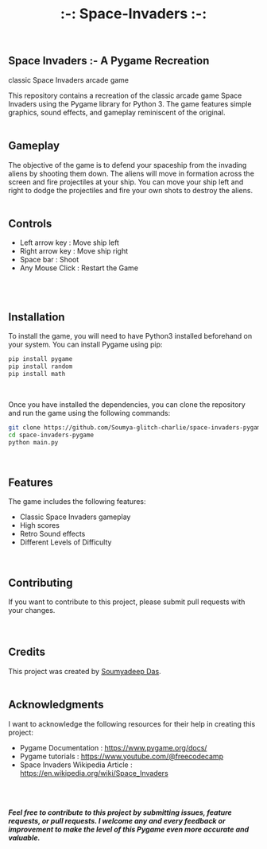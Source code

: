 <h1 align="center">:-: Space-Invaders :-:</h1>
<br>

## Space Invaders :- A Pygame Recreation

classic Space Invaders arcade game

This repository contains a recreation of the classic arcade game Space Invaders using the Pygame library for Python 3. The game features simple graphics, sound effects, and gameplay reminiscent of the original.
<br>
<br>

## Gameplay
The objective of the game is to defend your spaceship from the invading aliens by shooting them down. The aliens will move in formation across the screen and fire projectiles at your ship. You can move your ship left and right to dodge the projectiles and fire your own shots to destroy the aliens.
<br>
<br>

## Controls

- Left arrow key : Move ship left
- Right arrow key : Move ship right
- Space bar : Shoot
- Any Mouse Click : Restart the Game
<br>
<br>

## Installation

To install the game, you will need to have Python3 installed beforehand on your system. You can install Pygame using pip:
 ```bash
 pip install pygame
 pip install random
 pip install math
 ```
<br>

Once you have installed the dependencies, you can clone the repository and run the game using the following commands:
```bash
git clone https://github.com/Soumya-glitch-charlie/space-invaders-pygame.git
cd space-invaders-pygame
python main.py
```
<br>

## Features
The game includes the following features:

- Classic Space Invaders gameplay
- High scores
- Retro Sound effects
- Different Levels of Difficulty
<br>

## Contributing
If you want to contribute to this project, please submit pull requests with your changes.
<br>
<br>
<br>

## Credits
This project was created by [Soumyadeep Das](https://github.com/Soumya-glitch-charlie).
<br>
<br>

## Acknowledgments
I want to acknowledge the following resources for their help in creating this project:

- Pygame Documentation : https://www.pygame.org/docs/
- Pygame tutorials : https://www.youtube.com/@freecodecamp
- Space Invaders Wikipedia Article : https://en.wikipedia.org/wiki/Space_Invaders
<br>
<br>

<b><i>Feel free to contribute to this project by submitting issues, feature requests, or pull requests. I welcome any and every feedback or improvement to make the level of this Pygame even more accurate and valuable.<i><b>
